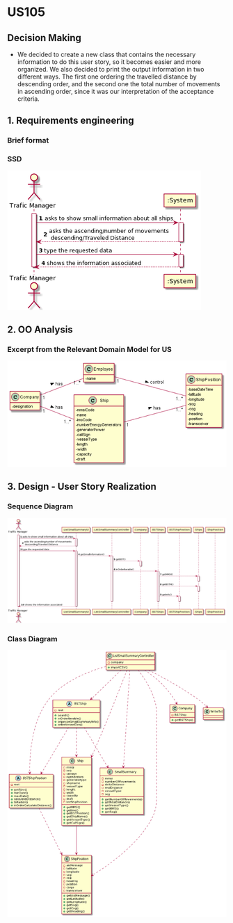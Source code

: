 # US105


## Decision Making

* We decided to create a new class that contains the necessary information to
  do this user story, so it becomes easier and more organized. We also decided to print
  the output information in two different ways. The first one ordering the travelled
  distance by descending order, and the second one the total number of movements in
  ascending order, since it was our interpretation of the acceptance criteria.


## 1. Requirements engineering

### Brief format


### SSD

![SSD_US105.png](US105_SSD.png)


## 2. OO Analysis


### Excerpt from the Relevant Domain Model for US

![DM_US105.png](US105_DM.png)


## 3. Design - User Story Realization


### Sequence Diagram

![SD_US105.png](US105_SD.png)

### Class Diagram

![CD_US105.png](US105_CD.png)